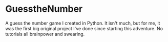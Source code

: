 # GuesstheNumber
A guess the number game I created in Python.  It isn't much, but for me, it was the first big original project I've done since starting this adventure.  No tutorials all brainpower and swearing.
